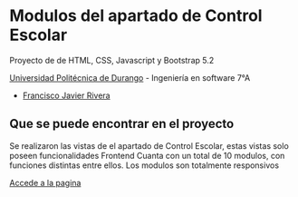 # Modulos del apartado de Control Escolar

Proyecto de de HTML, CSS, Javascript y Bootstrap 5.2

[Universidad Politécnica de Durango](http://www.unipolidgo.edu.mx/sitio/) - Ingeniería en software 7°A
- [Francisco Javier Rivera](https://github.com/MierderTheKat)

## Que se puede encontrar en el proyecto

Se realizaron las vistas de el apartado de Control Escolar, estas vistas solo poseen funcionalidades Frontend
Cuanta con un total de 10 modulos, con funciones distintas entre ellos.
Los modulos son totalmente responsivos

[Accede a la pagina](https://mierderthekat.github.io/test-component-ES_MX/Modulo_01/index.html)
